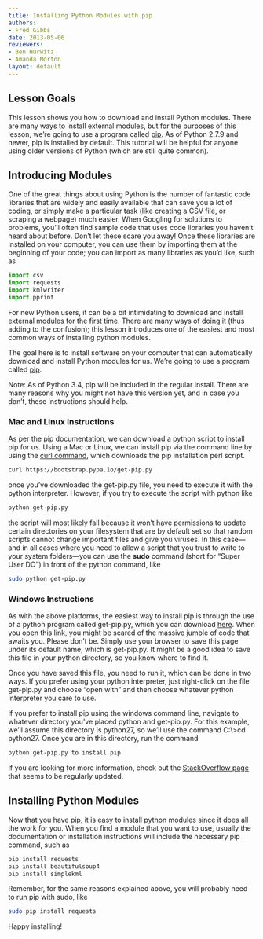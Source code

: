 ```yaml
---
title: Installing Python Modules with pip
authors:
- Fred Gibbs
date: 2013-05-06
reviewers:
- Ben Hurwitz
- Amanda Morton
layout: default
---
```


Lesson Goals
------------

This lesson shows you how to download and install Python modules. There
are many ways to install external modules, but for the purposes of this
lesson, we’re going to use a program called [pip][]. As of Python 2.7.9 and newer, pip is installed by default. This tutorial will be helpful for anyone using older versions of Python (which are still quite common).

Introducing Modules
-------------------

One of the great things about using Python is the number of fantastic
code libraries that are widely and easily available that can save you a
lot of coding, or simply make a particular task (like creating a CSV
file, or scraping a webpage) much easier. When Googling for solutions to
problems, you’ll often find sample code that uses code libraries you
haven’t heard about before. Don’t let these scare you away! Once these
libraries are installed on your computer, you can use them by importing
them at the beginning of your code; you can import as many libraries as
you’d like, such as

``` python
import csv
import requests
import kmlwriter
import pprint
```

For new Python users, it can be a bit intimidating to download and
install external modules for the first time. There are many ways of
doing it (thus adding to the confusion); this lesson introduces one of
the easiest and most common ways of installing python modules.

The goal here is to install software on your computer that can
automatically download and install Python modules for us. We’re going to
use a program called [pip][].

Note: As of Python 3.4, pip will be included in the regular install.
There are many reasons why you might not have this version yet, and in
case you don’t, these instructions should help.

### Mac and Linux instructions

As per the pip documentation, we can download a python script to install
pip for us. Using a Mac or Linux, we can install pip via the command
line by using the [curl command][], which downloads the pip installation
perl script.

``` bash
curl https://bootstrap.pypa.io/get-pip.py
```

once you’ve downloaded the get-pip.py file, you need to execute it with
the python interpreter. However, if you try to execute the script with
python like

``` bash
python get-pip.py
```

the script will most likely fail because it won’t have permissions to
update certain directories on your filesystem that are by default set so
that random scripts cannot change important files and give you viruses.
In this case—and in all cases where you need to allow a script that you
trust to write to your system folders—you can use the **sudo** command
(short for “Super User DO”) in front of the python command, like

``` bash
sudo python get-pip.py
```

### Windows Instructions

As with the above platforms, the easiest way to install pip is through
the use of a python program called get-pip.py, which you can download
[here][]. When you open this link, you might be scared of the massive
jumble of code that awaits you. Please don’t be. Simply use your browser
to save this page under its default name, which is get-pip.py. It might
be a good idea to save this file in your python directory, so you know
where to find it.

Once you have saved this file, you need to run it, which can be done in
two ways. If you prefer using your python interpreter, just right-click
on the file get-pip.py and choose “open with” and then choose whatever
python interpreter you care to use.

If you prefer to install pip using the windows command line, navigate to
whatever directory you’ve placed python and get-pip.py. For this
example, we’ll assume this directory is python27, so we’ll use the
command C:\\\>cd python27. Once you are in this directory, run the
command

``` bash
python get-pip.py to install pip
```

If you are looking for more information, check out the [StackOverflow
page][] that seems to be regularly updated.

Installing Python Modules
-------------------------

Now that you have pip, it is easy to install python modules since it
does all the work for you. When you find a module that you want to use,
usually the documentation or installation instructions will include the
necessary pip command, such as

``` bash
pip install requests
pip install beautifulsoup4
pip install simplekml
```

Remember, for the same reasons explained above, you will probably need
to run pip with sudo, like

``` bash
sudo pip install requests
```

Happy installing!

  [pip]: http://www.pip-installer.org/en/latest/
  [curl command]: http://www.thegeekstuff.com/2012/04/curl-examples/
  [here]: https://raw.github.com/pypa/pip/master/contrib/get-pip.py
  [StackOverflow page]: http://stackoverflow.com/questions/4750806/how-to-install-pip-on-windows
